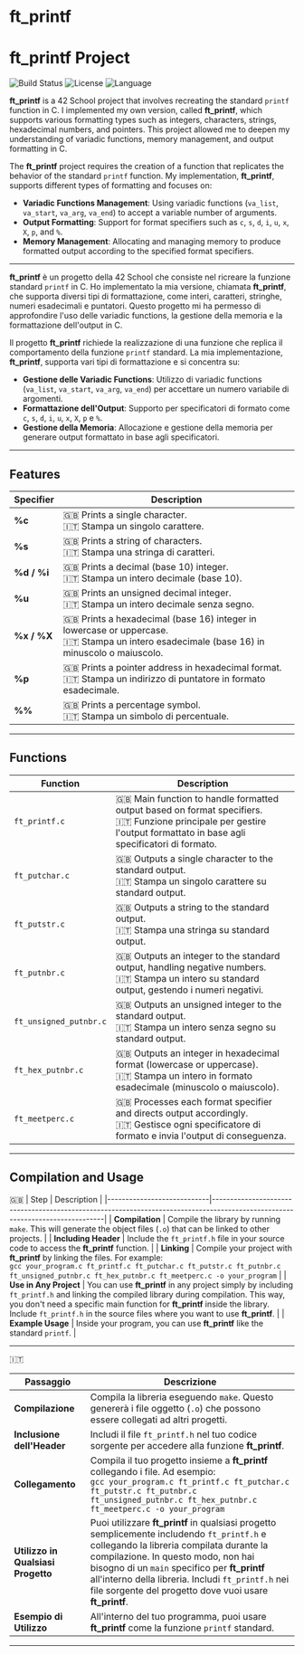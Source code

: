 # ft_printf

# ft_printf Project

![Build Status](https://img.shields.io/badge/build-passing-brightgreen) ![License](https://img.shields.io/badge/license-MIT-blue) ![Language](https://img.shields.io/badge/language-C-blue)

**ft_printf** is a 42 School project that involves recreating the standard `printf` function in C. I implemented my own version, called **ft_printf**, which supports various formatting types such as integers, characters, strings, hexadecimal numbers, and pointers. This project allowed me to deepen my understanding of variadic functions, memory management, and output formatting in C.

The **ft_printf** project requires the creation of a function that replicates the behavior of the standard `printf` function. My implementation, **ft_printf**, supports different types of formatting and focuses on:
- **Variadic Functions Management**: Using variadic functions (`va_list`, `va_start`, `va_arg`, `va_end`) to accept a variable number of arguments.
- **Output Formatting**: Support for format specifiers such as `c`, `s`, `d`, `i`, `u`, `x`, `X`, `p`, and `%`.
- **Memory Management**: Allocating and managing memory to produce formatted output according to the specified format specifiers.

---

**ft_printf** è un progetto della 42 School che consiste nel ricreare la funzione standard `printf` in C. Ho implementato la mia versione, chiamata **ft_printf**, che supporta diversi tipi di formattazione, come interi, caratteri, stringhe, numeri esadecimali e puntatori. Questo progetto mi ha permesso di approfondire l'uso delle variadic functions, la gestione della memoria e la formattazione dell'output in C.

Il progetto **ft_printf** richiede la realizzazione di una funzione che replica il comportamento della funzione `printf` standard. La mia implementazione, **ft_printf**, supporta vari tipi di formattazione e si concentra su:
- **Gestione delle Variadic Functions**: Utilizzo di variadic functions (`va_list`, `va_start`, `va_arg`, `va_end`) per accettare un numero variabile di argomenti.
- **Formattazione dell'Output**: Supporto per specificatori di formato come `c`, `s`, `d`, `i`, `u`, `x`, `X`, `p` e `%`.
- **Gestione della Memoria**: Allocazione e gestione della memoria per generare output formattato in base agli specificatori.

---

## Features

| Specifier           | Description                                                                                          |
|---------------------|------------------------------------------------------------------------------------------------------|
| **%c**              | 🇬🇧 Prints a single character.<br>🇮🇹 Stampa un singolo carattere.                                     |
| **%s**              | 🇬🇧 Prints a string of characters.<br>🇮🇹 Stampa una stringa di caratteri.                              |
| **%d / %i**         | 🇬🇧 Prints a decimal (base 10) integer.<br>🇮🇹 Stampa un intero decimale (base 10).                     |
| **%u**              | 🇬🇧 Prints an unsigned decimal integer.<br>🇮🇹 Stampa un intero decimale senza segno.                    |
| **%x / %X**         | 🇬🇧 Prints a hexadecimal (base 16) integer in lowercase or uppercase.<br>🇮🇹 Stampa un intero esadecimale (base 16) in minuscolo o maiuscolo. |
| **%p**              | 🇬🇧 Prints a pointer address in hexadecimal format.<br>🇮🇹 Stampa un indirizzo di puntatore in formato esadecimale. |
| **%%**              | 🇬🇧 Prints a percentage symbol.<br>🇮🇹 Stampa un simbolo di percentuale.                                 |

---

## Functions

| Function              | Description                                                                                         |
|-----------------------|-----------------------------------------------------------------------------------------------------|
| `ft_printf.c`         | 🇬🇧 Main function to handle formatted output based on format specifiers.<br>🇮🇹 Funzione principale per gestire l'output formattato in base agli specificatori di formato. |
| `ft_putchar.c`        | 🇬🇧 Outputs a single character to the standard output.<br>🇮🇹 Stampa un singolo carattere su standard output. |
| `ft_putstr.c`         | 🇬🇧 Outputs a string to the standard output.<br>🇮🇹 Stampa una stringa su standard output.            |
| `ft_putnbr.c`         | 🇬🇧 Outputs an integer to the standard output, handling negative numbers.<br>🇮🇹 Stampa un intero su standard output, gestendo i numeri negativi. |
| `ft_unsigned_putnbr.c`| 🇬🇧 Outputs an unsigned integer to the standard output.<br>🇮🇹 Stampa un intero senza segno su standard output. |
| `ft_hex_putnbr.c`     | 🇬🇧 Outputs an integer in hexadecimal format (lowercase or uppercase).<br>🇮🇹 Stampa un intero in formato esadecimale (minuscolo o maiuscolo). |
| `ft_meetperc.c`       | 🇬🇧 Processes each format specifier and directs output accordingly.<br>🇮🇹 Gestisce ogni specificatore di formato e invia l'output di conseguenza. |

---

## Compilation and Usage

🇬🇧
| Step                       | Description                                                                                                                  |
|----------------------------|------------------------------------------------------------------------------------------------------------------------------|
| **Compilation**            | Compile the library by running `make`. This will generate the object files (`.o`) that can be linked to other projects.      |
| **Including Header**       | Include the `ft_printf.h` file in your source code to access the **ft_printf** function.                                     |
| **Linking**                | Compile your project with **ft_printf** by linking the files. For example:<br> `gcc your_program.c ft_printf.c ft_putchar.c ft_putstr.c ft_putnbr.c ft_unsigned_putnbr.c ft_hex_putnbr.c ft_meetperc.c -o your_program` |
| **Use in Any Project**     | You can use **ft_printf** in any project simply by including `ft_printf.h` and linking the compiled library during compilation. This way, you don't need a specific main function for **ft_printf** inside the library. Include `ft_printf.h` in the source files where you want to use **ft_printf**. |
| **Example Usage**          | Inside your program, you can use **ft_printf** like the standard `printf`.                                                   |

---

🇮🇹 

| Passaggio                 | Descrizione                                                                                                                   |
|---------------------------|-------------------------------------------------------------------------------------------------------------------------------|
| **Compilazione**          | Compila la libreria eseguendo `make`. Questo genererà i file oggetto (`.o`) che possono essere collegati ad altri progetti.   |
| **Inclusione dell'Header**| Includi il file `ft_printf.h` nel tuo codice sorgente per accedere alla funzione **ft_printf**.                              |
| **Collegamento**          | Compila il tuo progetto insieme a **ft_printf** collegando i file. Ad esempio:<br> `gcc your_program.c ft_printf.c ft_putchar.c ft_putstr.c ft_putnbr.c ft_unsigned_putnbr.c ft_hex_putnbr.c ft_meetperc.c -o your_program` |
| **Utilizzo in Qualsiasi Progetto** | Puoi utilizzare **ft_printf** in qualsiasi progetto semplicemente includendo `ft_printf.h` e collegando la libreria compilata durante la compilazione. In questo modo, non hai bisogno di un `main` specifico per **ft_printf** all'interno della libreria. Includi `ft_printf.h` nei file sorgente del progetto dove vuoi usare **ft_printf**. |
| **Esempio di Utilizzo**   | All'interno del tuo programma, puoi usare **ft_printf** come la funzione `printf` standard.                                   |

---
